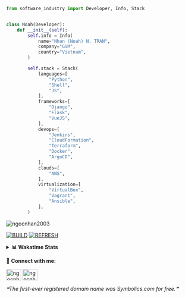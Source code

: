```python
from software_industry import Developer, Info, Stack


class Noah(Developer):
    def __init__(self):
        self.info = Info(
            name="Nhan (Noah) N. TRAN",
            company="GVM",
            country="Vietnam",
        )

        self.stack = Stack(
            languages=[
                "Python",
                "Shell",
                "JS",
            ],
            frameworks=[
                "Django",
                "Flask",
                "VueJS",
            ],
            devops=[
                "Jenkins",
                "CloudFormation",
                "Terraform",
                "Docker",
                "ArgoCD",
            ],
            clouds=[
                "AWS",
            ],
            virtualization=[
                "VirtualBox",
                "Vagrant",
                "Ansible",
            ],
        )
```
<img src="https://komarev.com/ghpvc/?username=ngocnhan2003&label=Profile%20views&color=0e75b6&style=flat" alt="ngocnhan2003" /> 

[![BUILD](https://github.com/ngocnhan2003/ngocnhan2003/actions/workflows/001_build.yml/badge.svg)](https://github.com/ngocnhan2003/ngocnhan2003/actions/workflows/001_build.yml)
[![REFRESH](https://github.com/ngocnhan2003/ngocnhan2003/actions/workflows/002_refresh.yml/badge.svg)](https://github.com/ngocnhan2003/ngocnhan2003/actions/workflows/002_refresh.yml)

<details> 
  <summary><b>📊 Wakatime Stats</b></summary>
  <br>
  
<!--START_SECTION:waka-->
![Code Time](http://img.shields.io/badge/Code%20Time-664%20hrs%201%20min-blue)

**I'm a Night 🦉** 

```text
🌞 Morning    122 commits    ████░░░░░░░░░░░░░░░░░░░░░   18.4% 
🌆 Daytime    66 commits     ██░░░░░░░░░░░░░░░░░░░░░░░   9.95% 
🌃 Evening    418 commits    ███████████████░░░░░░░░░░   63.05% 
🌙 Night      57 commits     ██░░░░░░░░░░░░░░░░░░░░░░░   8.6%

```
📅 **I'm Most Productive on Saturday** 

```text
Monday       152 commits    █████░░░░░░░░░░░░░░░░░░░░   22.93% 
Tuesday      27 commits     █░░░░░░░░░░░░░░░░░░░░░░░░   4.07% 
Wednesday    124 commits    ████░░░░░░░░░░░░░░░░░░░░░   18.7% 
Thursday     5 commits      ░░░░░░░░░░░░░░░░░░░░░░░░░   0.75% 
Friday       3 commits      ░░░░░░░░░░░░░░░░░░░░░░░░░   0.45% 
Saturday     177 commits    ██████░░░░░░░░░░░░░░░░░░░   26.7% 
Sunday       175 commits    ██████░░░░░░░░░░░░░░░░░░░   26.4%

```


📊 **This Week I Spent My Time On** 

```text
⌚︎ Time Zone: Asia/Ho_Chi_Minh

💬 Programming Languages: 
No Activity Tracked This Week

🔥 Editors: 
No Activity Tracked This Week

💻 Operating System: 
No Activity Tracked This Week

```

**I Mostly Code in Python** 

```text
Python                   15 repos            ███████████░░░░░░░░░░░░░░   45.45% 
JavaScript               6 repos             ████░░░░░░░░░░░░░░░░░░░░░   18.18% 
TypeScript               2 repos             █░░░░░░░░░░░░░░░░░░░░░░░░   6.06% 
Kotlin                   2 repos             █░░░░░░░░░░░░░░░░░░░░░░░░   6.06% 
Vue                      2 repos             █░░░░░░░░░░░░░░░░░░░░░░░░   6.06%

```



 Last Updated on 12/04/2023 14:21:06 UTC+7
<!--END_SECTION:waka-->
</details>

🔗 **Connect with me:**

<a href="https://linkedin.com/in/ngocnhan2003" target="blank"><img align="center" src="https://raw.githubusercontent.com/rahuldkjain/github-profile-readme-generator/master/src/images/icons/Social/linked-in-alt.svg" alt="ngocnhan2003" height="30" width="40" /></a>
<a href="https://instagram.com/ngocnhan2003" target="blank"><img align="center" src="https://raw.githubusercontent.com/rahuldkjain/github-profile-readme-generator/master/src/images/icons/Social/instagram.svg" alt="ngocnhan2003" height="30" width="40" /></a>


<!--STARTS_HERE_QUOTE_README-->
<i>❝The first-ever registered domain name was Symbolics.com for free.❞</i>
<!--ENDS_HERE_QUOTE_README-->
